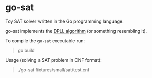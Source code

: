go-sat
======

Toy SAT solver written in the Go programming language.

go-sat implements the [DPLL algorithm](http://en.wikipedia.org/wiki/DPLL_algorithm) (or something resembling it).

To compile the ``go-sat`` executable run:

> go build

Usage (solving a SAT problem in CNF format):

> ./go-sat fixtures/small/sat/test.cnf

